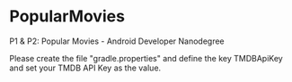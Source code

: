 # PopularMovies
P1 &amp; P2: Popular Movies - Android Developer Nanodegree

Please create the file "gradle.properties" and define the key TMDBApiKey and set your TMDB API Key as the value.
